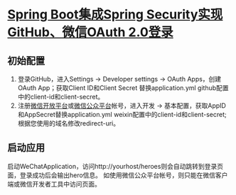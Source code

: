 # [Spring Boot集成Spring Security实现GitHub、微信OAuth 2.0登录](https://blog.51cto.com/7308310/2457336)

## 初始配置
1. 登录GitHub，进入Settings -> Developer settings -> OAuth Apps，创建OAuth App；获取Client ID和Client Secret
替换application.yml github配置中的client-id和client-secret。
2. 注册[微信开放平台](https://open.weixin.qq.com/)或[微信公众平台](https://mp.weixin.qq.com/)帐号，进入开发 -> 
基本配置，获取AppID和AppSecret替换application.yml weixin配置中的client-id和client-secret; 根据您使用的域名修改redirect-uri。

## 启动应用
启动WeChatApplication，访问http://yourhost/heroes则会自动跳转到登录页面，登录成功后会输出hero信息。
如使用微信公众平台帐号，则只能在微信客户端或微信开发者工具中访问页面。